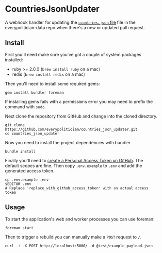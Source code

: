 # CountriesJsonUpdater

A webhook handler for updating the [`countries.json` file](https://github.com/everypolitician/everypolitician-data/blob/master/countries.json) file in the everypolitician-data repo when there's a new or updated pull request.

## Install

First you'll need make sure you've got a couple of system packages installed:

- ruby >= 2.0.0 (`brew install ruby` on a mac)
- redis (`brew install redis` on a mac)

Then you'll need to install some required gems:

    gem install bundler foreman

If installing gems fails with a permissions error you may need to prefix the command with `sudo`.

Next clone the repository from GitHub and change into the cloned directory.

    git clone https://github.com/everypolitician/countries_json_updater.git
    cd countries_json_updater

Now you need to install the project dependencies with bundler

    bundle install

Finally you'll need to [create a Personal Access Token on GitHub](http://github.com/settings/tokens). The default scopes are fine. Then copy `.env.example` to `.env` and add the generated access token.

    cp .env.example .env
    $EDITOR .env
    # Replace 'replace_with_github_access_token' with an actual access token

## Usage

To start the application's web and worker processes you can use foreman:

    foreman start

Then to trigger a rebuild you can manually make a `POST` request to `/`.

    curl -i -X POST http://localhost:5000/ -d @test/example_payload.json
